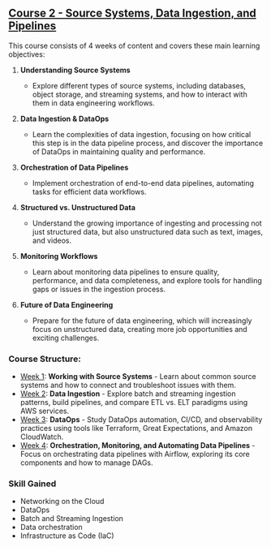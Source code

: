 ## **[Course 2 - Source Systems, Data Ingestion, and Pipelines](https://www.coursera.org/learn/source-systems-data-ingestion-and-pipelines)**

This course consists of 4 weeks of content and covers 
these main learning objectives: 
   
1. **Understanding Source Systems**  
   - Explore different types of source systems, including databases, object storage, and streaming systems, 
        and how to interact with them in data engineering workflows.
  
2. **Data Ingestion & DataOps**  
   - Learn the complexities of data ingestion, focusing on how critical this step is in the data pipeline 
        process, and discover the importance of DataOps in maintaining quality and performance.

3. **Orchestration of Data Pipelines**  
   - Implement orchestration of end-to-end data pipelines, automating tasks for efficient data workflows.

4. **Structured vs. Unstructured Data**  
   - Understand the growing importance of ingesting and processing not just structured data, but also 
        unstructured data such as text, images, and videos.

5. **Monitoring Workflows**  
   - Learn about monitoring data pipelines to ensure quality, performance, and data completeness, 
        and explore tools for handling gaps or issues in the ingestion process.

6. **Future of Data Engineering**  
   - Prepare for the future of data engineering, which will increasingly focus on unstructured data, 
        creating more job opportunities and exciting challenges.  
        
### **Course Structure**:

- [Week 1](./Week%201): **Working with Source Systems** - Learn about common source systems and 
        how to connect and troubleshoot issues with them.  
- [Week 2](./Week%202/): **Data Ingestion** - Explore batch and streaming ingestion patterns, 
        build pipelines, and compare ETL vs. ELT paradigms using AWS services.
- [Week 3](./Week%203/): **DataOps** - Study DataOps automation, CI/CD, and observability practices 
        using tools like Terraform, Great Expectations, and Amazon CloudWatch.
- [Week 4](./Week%204/): **Orchestration, Monitoring, and Automating Data Pipelines** - Focus on 
        orchestrating data pipelines with Airflow, exploring its core components and how to manage DAGs. 


### Skill Gained 
- Networking on the Cloud 
- DataOps 
- Batch and Streaming Ingestion 
- Data orchestration 
- Infrastructure as Code (IaC)